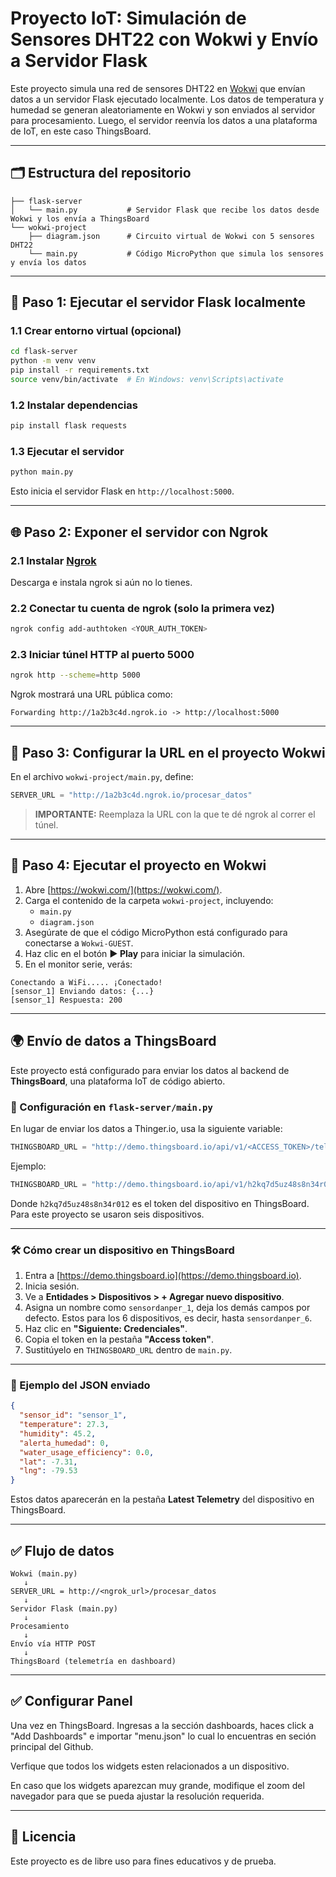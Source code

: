 # Proyecto IoT: Simulación de Sensores DHT22 con Wokwi y Envío a Servidor Flask

Este proyecto simula una red de sensores DHT22 en [Wokwi](https://wokwi.com/) que envían datos a un servidor Flask ejecutado localmente. Los datos de temperatura y humedad se generan aleatoriamente en Wokwi y son enviados al servidor para procesamiento. Luego, el servidor reenvía los datos a una plataforma de IoT, en este caso ThingsBoard.

---

## 🗂 Estructura del repositorio

```
├── flask-server
│   └── main.py           # Servidor Flask que recibe los datos desde Wokwi y los envía a ThingsBoard
└── wokwi-project
    ├── diagram.json      # Circuito virtual de Wokwi con 5 sensores DHT22
    └── main.py           # Código MicroPython que simula los sensores y envía los datos
```

---

## 🚀 Paso 1: Ejecutar el servidor Flask localmente

### 1.1 Crear entorno virtual (opcional)

```bash
cd flask-server
python -m venv venv
pip install -r requirements.txt
source venv/bin/activate  # En Windows: venv\Scripts\activate
```

### 1.2 Instalar dependencias

```bash
pip install flask requests
```

### 1.3 Ejecutar el servidor

```bash
python main.py
```

Esto inicia el servidor Flask en `http://localhost:5000`.

---

## 🌐 Paso 2: Exponer el servidor con Ngrok

### 2.1 Instalar [Ngrok](https://ngrok.com/download)

Descarga e instala ngrok si aún no lo tienes.

### 2.2 Conectar tu cuenta de ngrok (solo la primera vez)

```bash
ngrok config add-authtoken <YOUR_AUTH_TOKEN>
```

### 2.3 Iniciar túnel HTTP al puerto 5000

```bash
ngrok http --scheme=http 5000
```

Ngrok mostrará una URL pública como:

```
Forwarding http://1a2b3c4d.ngrok.io -> http://localhost:5000
```

---

## 📲 Paso 3: Configurar la URL en el proyecto Wokwi

En el archivo `wokwi-project/main.py`, define:

```python
SERVER_URL = "http://1a2b3c4d.ngrok.io/procesar_datos"
```

> **IMPORTANTE:** Reemplaza la URL con la que te dé ngrok al correr el túnel.

---

## 🧪 Paso 4: Ejecutar el proyecto en Wokwi

1. Abre [https://wokwi.com/](https://wokwi.com/).
2. Carga el contenido de la carpeta `wokwi-project`, incluyendo:
   - `main.py`
   - `diagram.json`
3. Asegúrate de que el código MicroPython está configurado para conectarse a `Wokwi-GUEST`.
4. Haz clic en el botón **▶️ Play** para iniciar la simulación.
5. En el monitor serie, verás:

```
Conectando a WiFi..... ¡Conectado!
[sensor_1] Enviando datos: {...}
[sensor_1] Respuesta: 200
```

---

## 🌍 Envío de datos a ThingsBoard

Este proyecto está configurado para enviar los datos al backend de **ThingsBoard**, una plataforma IoT de código abierto.

### 🔧 Configuración en `flask-server/main.py`

En lugar de enviar los datos a Thinger.io, usa la siguiente variable:

```python
THINGSBOARD_URL = "http://demo.thingsboard.io/api/v1/<ACCESS_TOKEN>/telemetry"
```

Ejemplo:

```python
THINGSBOARD_URL = "http://demo.thingsboard.io/api/v1/h2kq7d5uz48s8n34r012/telemetry"
```

Donde `h2kq7d5uz48s8n34r012` es el token del dispositivo en ThingsBoard. Para este proyecto se usaron seis dispositivos.

---

### 🛠 Cómo crear un dispositivo en ThingsBoard

1. Entra a [https://demo.thingsboard.io](https://demo.thingsboard.io).
2. Inicia sesión.
3. Ve a **Entidades > Dispositivos > + Agregar nuevo dispositivo**.
4. Asigna un nombre como `sensordanper_1`, deja los demás campos por defecto. Estos para los 6 dispositivos, es decir, hasta `sensordanper_6`.
5. Haz clic en **"Siguiente: Credenciales"**.
6. Copia el token en la pestaña **"Access token"**.
7. Sustitúyelo en `THINGSBOARD_URL` dentro de `main.py`.

---

### 📨 Ejemplo del JSON enviado

```json
{
  "sensor_id": "sensor_1",
  "temperature": 27.3,
  "humidity": 45.2,
  "alerta_humedad": 0,
  "water_usage_efficiency": 0.0,
  "lat": -7.31,
  "lng": -79.53
}
```

Estos datos aparecerán en la pestaña **Latest Telemetry** del dispositivo en ThingsBoard.

---

## ✅ Flujo de datos

```
Wokwi (main.py)
   ↓
SERVER_URL = http://<ngrok_url>/procesar_datos
   ↓
Servidor Flask (main.py)
   ↓
Procesamiento
   ↓
Envío vía HTTP POST
   ↓
ThingsBoard (telemetría en dashboard)
```

---
## ✅ Configurar Panel

Una vez en ThingsBoard. Ingresas a la sección dashboards, haces click a "Add Dashboards" e importar "menu.json" lo cual lo encuentras en seción principal del Github.

Verfique que todos los widgets esten relacionados a un dispositivo.

En caso que los widgets aparezcan muy grande, modifique el zoom del navegador para que se pueda ajustar la resolución requerida.

---

## 🧾 Licencia

Este proyecto es de libre uso para fines educativos y de prueba.
